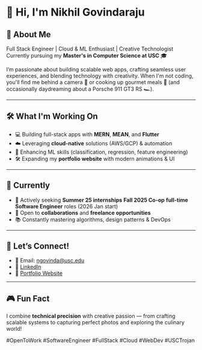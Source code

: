 # 👋 Hi, I'm Nikhil Govindaraju

## 🚀 About Me
Full Stack Engineer | Cloud & ML Enthusiast | Creative Technologist  
Currently pursuing my **Master's in Computer Science at USC** 🎓

I’m passionate about building scalable web apps, crafting seamless user experiences, and blending technology with creativity. When I'm not coding, you'll find me behind a camera 📸 or cooking up gourmet meals 🍳 (and occasionally daydreaming about a Porsche 911 GT3 RS 🏎️).

---

## 🛠️ What I'm Working On
- 💻 Building full-stack apps with **MERN**, **MEAN**, and **Flutter**
- ☁️ Leveraging **cloud-native** solutions (AWS/GCP) & automation
- 🧠 Enhancing ML skills (classification, regression, feature engineering)
- 🛠️ Expanding my **portfolio website** with modern animations & UI

---

## 🎯 Currently
- 📌 Actively seeking **Summer 25 internships** **Fall 2025 Co-op**  **full-time Software Engineer** roles (2026 Jan start)
- 🤝 Open to **collaborations** and **freelance opportunities**
- 📚 Constantly mastering algorithms, design patterns & DevOps

---

## 🤝 Let’s Connect!
- 📧 Email: ngovinda@usc.edu
- 💼 [LinkedIn](https://www.linkedin.com/in/nikhil-govindaraju/)
- 🔗 [Portfolio Website](https://nikhilgovindaraju.github.io/Website)

---

## 🎮 Fun Fact
I combine **technical precision** with creative passion — from crafting scalable systems to capturing perfect photos and exploring the culinary world!

#OpenToWork #SoftwareEngineer #FullStack #Cloud #WebDev #USCTrojan

